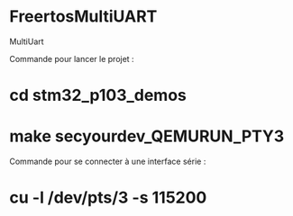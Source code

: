 # FreertosMultiUART
MultiUart

Commande pour lancer le projet :
# cd stm32_p103_demos
# make secyourdev_QEMURUN_PTY3

Commande pour se connecter à une interface série :
# cu -l /dev/pts/3 -s 115200
